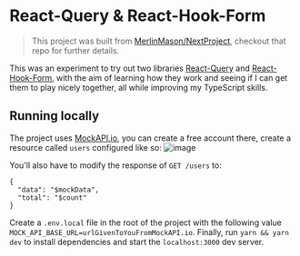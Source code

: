 # React-Query & React-Hook-Form

> This project was built from [MerlinMason/NextProject](https://github.com/MerlinMason/NextProject), checkout that repo for further details.

This was an experiment to try out two libraries [React-Query](https://react-query.tanstack.com) and [React-Hook-Form](https://react-hook-form.com), with the aim of learning how they work and seeing if I can get them to play nicely together, all while improving my TypeScript skills.

## Running locally
The project uses [MockAPI.io](https://mockapi.io), you can create a free account there, create a resource called `users` configured like so:
![image](https://user-images.githubusercontent.com/3215478/140415976-5ac9c4da-e2c5-4d56-aa23-b0858c88da14.png)

You'll also have to modify the response of `GET /users` to:
```
{
  "data": "$mockData",
  "total": "$count"
}
```
Create a `.env.local` file in the root of the project with the following value `MOCK_API_BASE_URL=urlGivenToYouFromMockAPI.io`.
Finally, run `yarn && yarn dev` to install dependencies and start the `localhost:3000` dev server.
